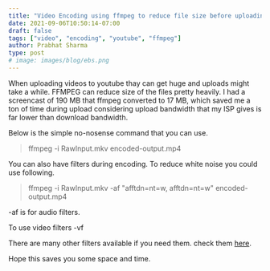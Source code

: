```yaml
---
title: "Video Encoding using ffmpeg to reduce file size before uploading to youtube"
date: 2021-09-06T10:50:14-07:00
draft: false
tags: ["video", "encoding", "youtube", "ffmpeg"]
author: Prabhat Sharma
type: post
# image: images/blog/ebs.png
---
```



When uploading videos to youtube thay can get huge and uploads might take a while. FFMPEG can reduce size of the files pretty heavily. I had a screencast of 190 MB that ffmpeg converted to 17 MB, which saved me a ton of time during upload considering upload bandwidth that my ISP gives is far lower than download bandwidth.

Below is the simple no-nosense command that you can use.

> ffmpeg -i RawInput.mkv encoded-output.mp4

You can also have filters during encoding. To reduce white noise you could use following.


> ffmpeg -i RawInput.mkv -af "afftdn=nt=w, afftdn=nt=w" encoded-output.mp4

-af is for audio filters.

To use video filters -vf

There are many other filters available if you need them. check them [here](https://ffmpeg.org/ffmpeg-filters.html).

Hope this saves you some space and time.


